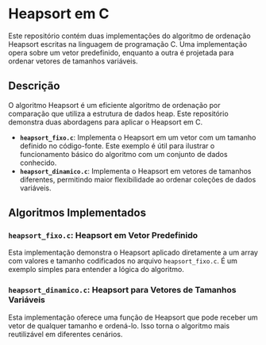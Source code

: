 
# Heapsort em C

Este repositório contém duas implementações do algoritmo de ordenação Heapsort escritas na linguagem de programação C. Uma implementação opera sobre um vetor predefinido, enquanto a outra é projetada para ordenar vetores de tamanhos variáveis.

## Descrição

O algoritmo Heapsort é um eficiente algoritmo de ordenação por comparação que utiliza a estrutura de dados heap. Este repositório demonstra duas abordagens para aplicar o Heapsort em C.

* **`heapsort_fixo.c`**: Implementa o Heapsort em um vetor com um tamanho definido no código-fonte. Este exemplo é útil para ilustrar o funcionamento básico do algoritmo com um conjunto de dados conhecido.
* **`heapsort_dinamico.c`**: Implementa o Heapsort em vetores de tamanhos diferentes, permitindo maior flexibilidade ao ordenar coleções de dados variáveis.

## Algoritmos Implementados

### `heapsort_fixo.c`: Heapsort em Vetor Predefinido

Esta implementação demonstra o Heapsort aplicado diretamente a um array com valores e tamanho codificados no arquivo `heapsort_fixo.c`. É um exemplo simples para entender a lógica do algoritmo.

### `heapsort_dinamico.c`: Heapsort para Vetores de Tamanhos Variáveis

Esta implementação oferece uma função de Heapsort que pode receber um vetor de qualquer tamanho e ordená-lo. Isso torna o algoritmo mais reutilizável em diferentes cenários.
